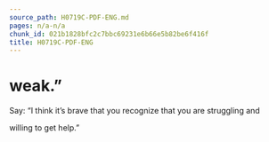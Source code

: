 ```yaml
---
source_path: H0719C-PDF-ENG.md
pages: n/a-n/a
chunk_id: 021b1828bfc2c7bbc69231e6b66e5b82be6f416f
title: H0719C-PDF-ENG
---
```

# weak.”

Say: “I think it’s brave that you recognize that you are struggling and

willing to get help.”
